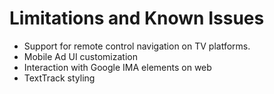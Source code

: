 # Limitations and Known Issues

- Support for remote control navigation on TV platforms.
- Mobile Ad UI customization
- Interaction with Google IMA elements on web
- TextTrack styling
